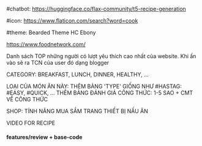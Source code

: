 #chatbot: https://huggingface.co/flax-community/t5-recipe-generation

#icon: https://www.flaticon.com/search?word=cook

#theme: Bearded Theme HC Ebony

https://www.foodnetwork.com/

Danh sách TOP những người có lượt yêu thích cao nhất của website. Khi ấn vào sẽ ra TCN của user đó dạng blogger

CATEGORY: BREAKFAST, LUNCH, DINNER, HEALTHY, ...


LOẠI CỦA MÓN ĂN NÀY: THÊM BẢNG 'TYPE' GIỐNG NHƯ #HASTAG: #EASY, #QUICK, ... 
THÊM BẢNG ĐÁNH GIÁ CÔNG THỨC: 1-5 SAO + CMT VỀ CÔNG THỨC

SHOP: TÍNH NĂNG MUA SẮM TRANG THIẾT BỊ NẤU ĂN   

VIDEO FOR RECIPE

#### features/review + base-code